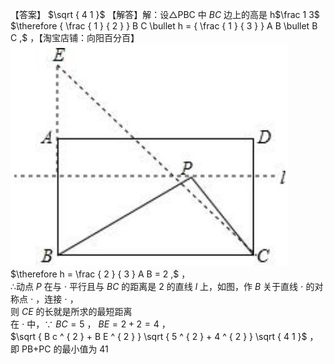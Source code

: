 【答案】 $\sqrt { 4 1 }$
【解答】解：设△PBC 中 $B C$ 边上的高是 h$\frac 1 3$ $\therefore { \frac { 1 } { 2 } } B C \bullet h = { \frac { 1 } { 3 } } A B \bullet B C ,$ ，【淘宝店铺：向阳百分百】
![](<../../qs_image_DB/专题2-1__将军饮马等8类常见最值问题（解析版）/c77a7d62403b115ab622e0fb8413f352888eb6b38f93b082536c853b1087e780.jpg>)
$\therefore h = \frac { 2 } { 3 } A B = 2 ,$ ，  
∴动点 $P$ 在与 $\cdot$ 平行且与 $B C$ 的距离是 2 的直线 $l$ 上，如图，作 $B$ 关于直线 $\cdot$ 的对称点 $\cdot$ ，连接 $\cdot$ ，  
则 $C E$ 的长就是所求的最短距离  
在 $\cdot$ 中，∵ $B C = 5$ ， $B E = 2 + 2 = 4$ ，  
$\sqrt { B c ^ { 2 } + B E ^ { 2 } } \sqrt { 5 ^ { 2 } + 4 ^ { 2 } } \sqrt { 4 1 }$ ，  
即 PB+PC 的最小值为 41

